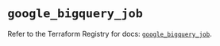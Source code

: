 # `google_bigquery_job`

Refer to the Terraform Registry for docs: [`google_bigquery_job`](https://registry.terraform.io/providers/hashicorp/google-beta/6.29.0/docs/resources/google_bigquery_job).
